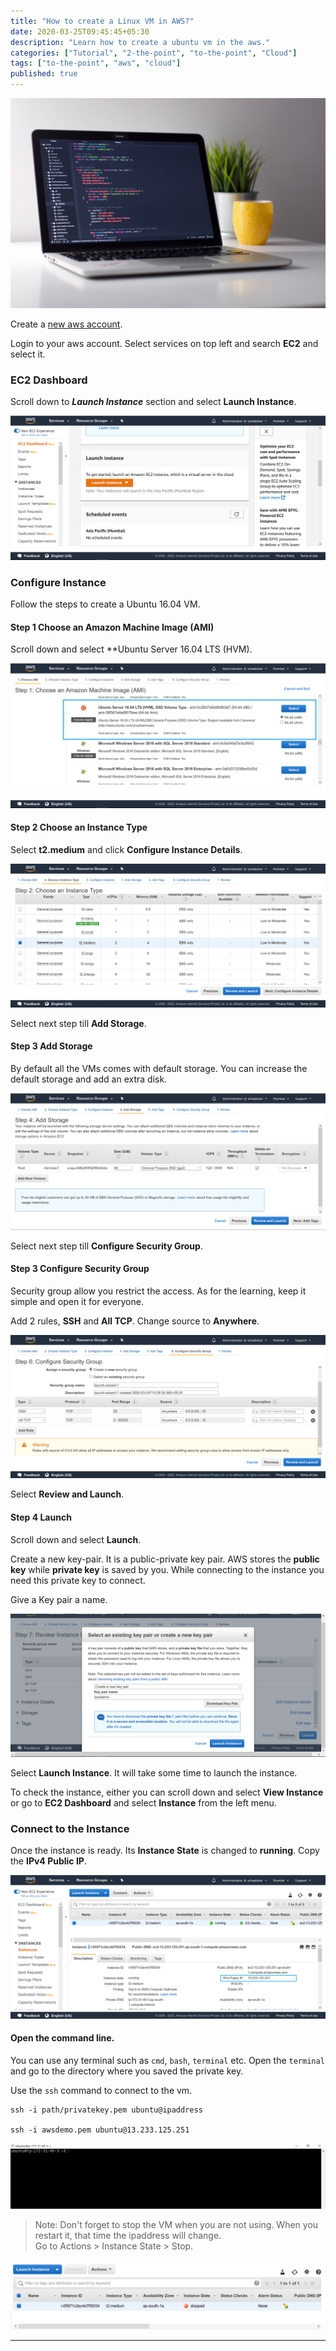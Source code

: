 ```yaml
---
title: "How to create a Linux VM in AWS?"
date: 2020-03-25T09:45:45+05:30
description: "Learn how to create a ubuntu vm in the aws."
categories: ["Tutorial", "2-the-point", "to-the-point", "Cloud"]
tags: ["to-the-point", "aws", "cloud"]
published: true
---
```


![](../images/clement-h-95YRwf6CNw8-unsplash.jpg)

Create a [new aws account](https://portal.aws.amazon.com/billing/signup?nc2=h_ct&src=default&redirect_url=https%3A%2F%2Faws.amazon.com%2Fregistration-confirmation#/start).

Login to your aws account. 
Select services on top left and search **EC2** and select it.

### EC2 Dashboard

Scroll down to ***Launch Instance*** section and select **Launch Instance**.

![Launch Instance](./images/aws-instance-launch.PNG)

### Configure Instance

Follow the steps to create a Ubuntu 16.04 VM.

#### Step 1 Choose an Amazon Machine Image (AMI)

Scroll down and select **Ubuntu Server 16.04 LTS (HVM).

![AMI](./images/aws-ubuntu-16.PNG)

#### Step 2 Choose an Instance Type

Select **t2.medium** and click **Configure Instance Details**.

![Instance Type](./images/aws-instance-type-3.PNG)

Select next step till **Add Storage**.

#### Step 3 Add Storage

By default all the VMs comes with default storage. You can increase the default storage and add an extra disk.

![aws-storage](./images/aws-storage.PNG)


Select next step till **Configure Security Group**.

#### Step 3 Configure Security Group

Security group allow you restrict the access. As for the learning, keep it simple and open it for everyone.

Add 2 rules, **SSH** and **All TCP**. Change source to **Anywhere**.

![security group](./images/aws-security-group-4.PNG)

Select **Review and Launch**.

#### Step 4 Launch

Scroll down and select **Launch**. 

Create a new key-pair. It is a public-private key pair. AWS stores the **public key** while **private key** is saved by you. While connecting to the instance you need this private key to connect.

Give a Key pair a name.

![key-pair](./images/aws-key-pair-6.PNG)

Select **Launch Instance**. It will take some time to launch the instance.

To check the instance, either you can scroll down and select **View Instance** or go to **EC2 Dashboard** and select **Instance** from the left menu.

### Connect to the Instance

Once the instance is ready. Its **Instance State** is changed to **running**.
Copy the **IPv4 Public IP**.

![connect instance](./images/aws-instance-ready.PNG)

#### Open the command line.

You can use any terminal such as `cmd`, `bash`, `terminal` etc.
Open the `terminal` and go to the directory where you saved the private key.

Use the `ssh` command to connect to the vm.

```
ssh -i path/privatekey.pem ubuntu@ipaddress

ssh -i awsdemo.pem ubuntu@13.233.125.251
```

![aws-connect](./images/aws-u-connect.PNG)

> Note: Don't forget to stop the VM when you are not using. When you restart it, that time the ipaddress will change.  
> Go to Actions > Instance State > Stop.

![stop](./images/aws-stop.PNG)

---